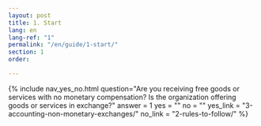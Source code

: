 ```yaml
---
layout: post
title: 1. Start
lang: en
lang-ref: "1"
permalink: "/en/guide/1-start/"
section: 1
order:

---
```

{% include nav_yes_no.html
question="Are you receiving free goods or services with no monetary compensation?
Is the organization offering goods or services in exchange?"
answer = 1
yes = ""
no = ""
yes_link = "3-accounting-non-monetary-exchanges/"
no_link = "2-rules-to-follow/"
%}
